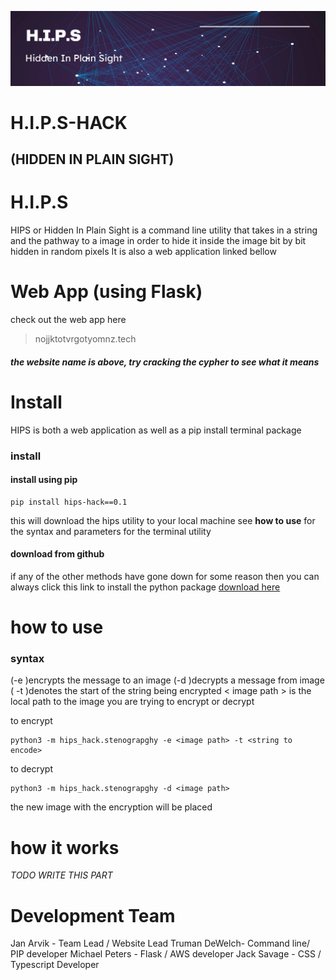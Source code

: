 ![banner](https://github.com/Skumbl/hips-hack/blob/main/Screenshot%202023-02-04%20at%2020-19-31%20Modern%20Minimal%20Technology%20Background%20Banner.png)
# H.I.P.S-HACK
## (HIDDEN IN PLAIN SIGHT)
# H.I.P.S
HIPS or Hidden In Plain Sight is a command line utility that takes in a string and the pathway to a image in order to hide it inside the image bit by bit hidden in random pixels
It is also a web application linked bellow

# Web App (using Flask)
check out the web app here
> nojjktotvrgotyomnz.tech
##### the website name is above, try cracking the cypher to see what it means

# Install

HIPS is both a web application as well as a pip install terminal package

### install

#### install using pip

    pip install hips-hack==0.1 

this will download the hips utility to your local machine
see **how to use** for the syntax and parameters for the terminal utility

#### download from github
if any of the other methods have gone down for some reason then you can always click this link to install the python package
[download here](https://github.com/Skumbl/hips-hack/blob/main/src/hips_hack/stenography.py)



# how to use

###  syntax 

(-e )encrypts the message to an image
(-d )decrypts a message from image
( -t )denotes the start of the string being encrypted
< image path > is the local path to the image you are trying to encrypt or decrypt

to encrypt

    python3 -m hips_hack.stenograpghy -e <image path> -t <string to encode>

to decrypt

    python3 -m hips_hack.stenograpghy -d <image path>

the new image with the encryption will be placed 
# how it works

*TODO WRITE THIS PART*


# Development Team
Jan Arvik - Team Lead / Website Lead
Truman DeWelch- Command line/ PIP developer
Michael Peters - Flask / AWS developer 
Jack Savage - CSS / Typescript Developer
